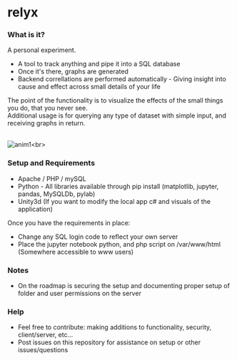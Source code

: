 # relyx

### What is it?

A personal experiment.

- A tool to track anything and pipe it into a SQL database
- Once it's there, graphs are generated
- Backend correllations are performed automatically - Giving insight into cause and effect across small details of your life

The point of the functionality is to visualize the effects of the small things you do, that you never see.<br>
Additional usage is for querying any type of dataset with simple input, and receiving graphs in return.
<br><br>

![anim1](https://github.com/eagleEggs/relyx/blob/master/screenShots/relyxGif1.gif?)<br>



### Setup and Requirements

 - Apache / PHP / mySQL
 - Python - All libraries available through pip install (matplotlib, jupyter, pandas, MySQLDb, pylab)
 - Unity3d (If you want to modify the local app c# and visuals of the application)
 
 Once you have the requirements in place:
 
 - Change any SQL login code to reflect your own server
 - Place the jupyter notebook python, and php script on /var/www/html (Somewhere accessible to www users)
 
 ### Notes
 
  - On the roadmap is securing the setup and documenting proper setup of folder and user permissions on the server
 
 ### Help
 
  - Feel free to contribute: making additions to functionality, security, client/server, etc...
  - Post issues on this repository for assistance on setup or other issues/questions
 
 

